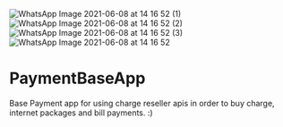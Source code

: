 ![WhatsApp Image 2021-06-08 at 14 16 52 (1)](https://user-images.githubusercontent.com/22701499/121170596-abd6c600-c86a-11eb-950b-1d09543a4f63.jpeg)
![WhatsApp Image 2021-06-08 at 14 16 52 (2)](https://user-images.githubusercontent.com/22701499/121170601-ad07f300-c86a-11eb-8f09-f879fa4e4625.jpeg)
![WhatsApp Image 2021-06-08 at 14 16 52 (3)](https://user-images.githubusercontent.com/22701499/121170602-ad07f300-c86a-11eb-9ec5-c78f5373d4f3.jpeg)
![WhatsApp Image 2021-06-08 at 14 16 52](https://user-images.githubusercontent.com/22701499/121170604-ada08980-c86a-11eb-994a-f5c66853582c.jpeg)
# PaymentBaseApp
Base Payment app for using charge reseller apis in order to buy charge, internet packages and bill payments. :)
